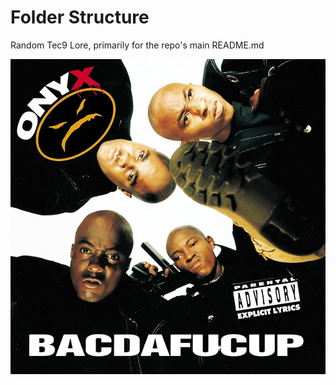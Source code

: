 # Folder Structure
Random Tec9 Lore, primarily for the repo's main README.md 

<p align="left">
  <img src="https://raw.githubusercontent.com/MAVProxyUser/Interdynamic-Intratec-3D-scans/refs/heads/main/Lore/Onyx-BACDAFUCUP.jpg" alt="First KG-99"><br>
</p>
